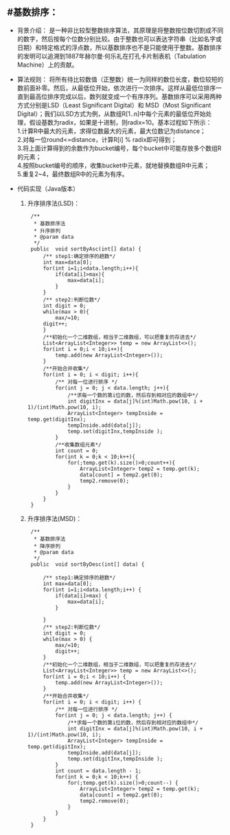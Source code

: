 #基数排序：
---
* 背景介绍： 是一种非比较型整数排序算法，其原理是将整数按位数切割成不同的数字，然后按每个位数分别比较。由于整数也可以表达字符串（比如名字或日期）和特定格式的浮点数，所以基数排序也不是只能使用于整数。基数排序的发明可以追溯到1887年赫尔曼·何乐礼在打孔卡片制表机（Tabulation Machine）上的贡献。

* 算法规则： 将所有待比较数值（正整数）统一为同样的数位长度，数位较短的数前面补零。然后，从最低位开始，依次进行一次排序。这样从最低位排序一直到最高位排序完成以后，数列就变成一个有序序列。基数排序可以采用两种方式分别是LSD（Least Significant Digital）和 MSD（Most Significant Digital）；我们以LSD方式为例，从数组R[1..n]中每个元素的最低位开始处理，假设基数为radix，如果是十进制，则radix=10。基本过程如下所示：<br> 1.计算R中最大的元素，求得位数最大的元素，最大位数记为distance；<br> 2.对每一位round<=distance，计算R[i] % radix即可得到；<br> 3.将上面计算得到的余数作为bucket编号，每个bucket中可能存放多个数组R的元素；<br> 4.按照bucket编号的顺序，收集bucket中元素，就地替换数组R中元素；<br> 5.重复2~4，最终数组R中的元素为有序。

* 代码实现（Java版本）
	1. 升序排序法(LSD)：
	
			/**
	 		 * 基数排序法
	 		 * 升序排列
	 		 * @param data
	 		 */
			public  void sortByAsc(int[] data) {
				/** step1:确定排序的趟数*/     
				int max=data[0];     
				for(int i=1;i<data.length;i++){     
					if(data[i]>max){     
						max=data[i];     
					}     
				}   
				/** step2:判断位数*/
				int digit = 0;       
				while(max > 0){     
					max/=10;     
				digit++;     
				}  
				/**初始化一个二维数组，相当于二维数组，可以把重复的存进去*/
				List<ArrayList<Integer>> temp = new ArrayList<>();
				for(int i = 0;i < 10;i++){
					temp.add(new ArrayList<Integer>());
				}
				/**开始合并收集*/
				for(int i = 0; i < digit; i++){
					/** 对每一位进行排序 */
					for(int j = 0; j < data.length; j++){
						/**求每一个数的第i位的数，然后存到相对应的数组中*/
						int digitInx = data[j]%(int)Math.pow(10, i + 1)/(int)Math.pow(10, i);
						ArrayList<Integer> tempInside = temp.get(digitInx);
						tempInside.add(data[j]);
						temp.set(digitInx,tempInside );
					}
					/**收集数组元素*/
					int count = 0;
					for(int k = 0;k < 10;k++){
						for(;temp.get(k).size()>0;count++){
							ArrayList<Integer> temp2 = temp.get(k);
							data[count] = temp2.get(0);
							temp2.remove(0);
						}
					}
				}
			} 



	2. 升序排序法(MSD)：

			/**
			 * 基数排序法
			 * 降序排列
			 * @param data
			 */
			public  void sortByDesc(int[] data) {
	
				/** step1:确定排序的趟数*/     
				int max=data[0];     
				for(int i=1;i<data.length;i++) {     
					if(data[i]>max) {     
						max=data[i];     
					}     
		
				}   
				/** step2:判断位数*/
				int digit = 0;       
				while(max > 0) {     
					max/=10;     
					digit++;     
				}  
				/**初始化一个二维数组，相当于二维数组，可以把重复的存进去*/
				List<ArrayList<Integer>> temp = new ArrayList<>();
				for(int i = 0;i < 10;i++) {
					temp.add(new ArrayList<Integer>());
				}
				/**开始合并收集*/
				for(int i = 0; i < digit; i++) {
					/** 对每一位进行排序 */
					for(int j = 0; j < data.length; j++) {
						/**求每一个数的第i位的数，然后存到相对应的数组中*/
						int digitInx = data[j]%(int)Math.pow(10, i + 1)/(int)Math.pow(10, i);
						ArrayList<Integer> tempInside = temp.get(digitInx);
						tempInside.add(data[j]);
						temp.set(digitInx,tempInside );
					}
					int count = data.length - 1;
					for(int k = 0;k < 10;k++) { 
						for(;temp.get(k).size()>0;count--) {
							ArrayList<Integer> temp2 = temp.get(k);
							data[count] = temp2.get(0);
							temp2.remove(0);
						}
					}
				}
		 	}